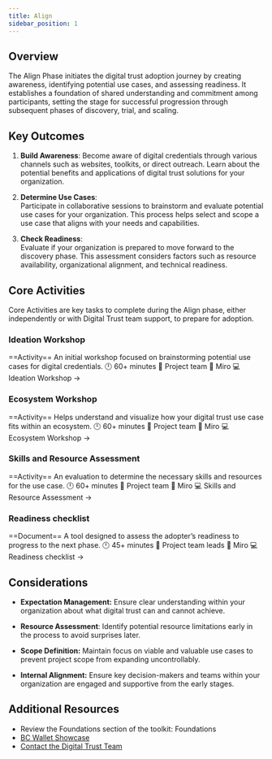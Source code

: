 ```yaml
---
title: Align
sidebar_position: 1
---
```


## Overview
The Align Phase initiates the digital trust adoption journey by creating awareness, identifying potential use cases, and assessing readiness. It establishes a foundation of shared understanding and commitment among participants, setting the stage for successful progression through subsequent phases of discovery, trial, and scaling.
## Key Outcomes

1.  **Build Awareness**: Become aware of digital credentials through various channels such as websites, toolkits, or direct outreach. Learn about the potential benefits and applications of digital trust solutions for your organization.
    
2.  **Determine Use Cases**:  
    Participate in collaborative sessions to brainstorm and evaluate potential use cases for your organization. This process helps select and scope a use case that aligns with your needs and capabilities.
    
3.  **Check Readiness**:  
    Evaluate if your organization is prepared to move forward to the discovery phase. This assessment considers factors such as resource availability, organizational alignment, and technical readiness.

## Core Activities
Core Activities are key tasks to complete during the Align phase, either independently or with Digital Trust team support, to prepare for adoption.

### Ideation Workshop
==Activity==
An initial workshop focused on brainstorming potential use cases for digital credentials.
🕛  60+ minutes 
🙌 Project team 
🔨 Miro 
💻 Ideation Workshop →  

### Ecosystem Workshop
==Activity==
Helps understand and visualize how your digital trust use case fits within an ecosystem.
🕛  60+ minutes 
🙌 Project team 
🔨 Miro 
💻 Ecosystem Workshop →  

### Skills and Resource Assessment
==Activity==
An evaluation to determine the necessary skills and resources for the use case.
🕛  60+ minutes 
🙌 Project team 
🔨 Miro 
💻 Skills and Resource Assessment →  

### Readiness checklist
==Document==
A tool designed to assess the adopter’s readiness to progress to the next phase.
🕛  45+ minutes 
🙌 Project team leads
🔨 Miro 
 💻 Readiness checklist → 

## Considerations

-   **Expectation Management:** Ensure clear understanding within your organization about what digital trust can and cannot achieve.
    
-   **Resource Assessment**: Identify potential resource limitations early in the process to avoid surprises later.
    
-   **Scope Definition:** Maintain focus on viable and valuable use cases to prevent project scope from expanding uncontrollably.
    
-   **Internal Alignment:** Ensure key decision-makers and teams within your organization are engaged and supportive from the early stages.
    

## Additional Resources

-   Review the Foundations section of the toolkit: Foundations
-   [BC Wallet Showcase](https://digital.gov.bc.ca/digital-trust/showcase/)
-   [Contact the Digital Trust Team](mailto:DItrust@gov.bc.ca)
